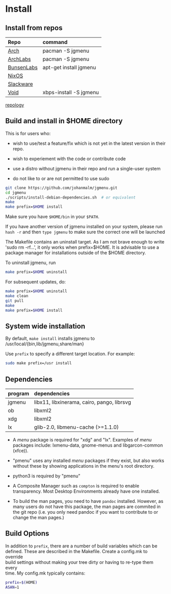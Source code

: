 Install
=======

Install from repos
------------------

| Repo                                                                                   | command                |
| :---                                                                                   | :---                   |
| [Arch](https://www.archlinux.org/packages/community/x86_64/jgmenu/)                    | pacman -S jgmenu       |
| [ArchLabs](https://github.com/ARCHLabs/archlabs_repo/tree/master/x86_64)               | pacman -S jgmenu       |
| [BunsenLabs](http://eu.pkg.bunsenlabs.org/debian/pool/main/j/jgmenu/)                  | apt-get install jgmenu |
| [NixOS](https://github.com/NixOS/nixpkgs/tree/master/pkgs/applications/misc/jgmenu)    |                        |
| [Slackware](https://slackbuilds.org/repository/14.2/desktop/jgmenu/)                   |                        |
| [Void](https://github.com/voidlinux/void-packages/blob/master/srcpkgs/jgmenu/template) | xbps-install -S jgmenu |

[repology](https://repology.org/metapackage/jgmenu/versions)

Build and install in $HOME directory
------------------------------------

This is for users who:

  - wish to use/test a feature/fix which is not yet in the latest version
    in their repo.

  - wish to experiement with the code or contribute code

  - use a distro without jgmenu in their repo and run a single-user
    system

  - do not like to or are not permitted to use sudo

```bash
git clone https://github.com/johanmalm/jgmenu.git
cd jgmenu
./scripts/install-debian-dependencies.sh  # or equivalent
make
make prefix=$HOME install
```

Make sure you have `$HOME/bin` in your `$PATH`.

If you have another version of jgmenu installed on your system, please
run `hash -r` and then `type jgmenu` to make sure the correct one will
be launched

The Makefile contains an uninstall target. As I am not brave enough to
write 'sudo rm -rf...', it only works when prefix=$HOME. It is advisable
to use a package manager for installations outside of the $HOME
directory.

To uninstall jgmenu, run

```bash
make prefix=$HOME uninstall
```

For subsequent updates, do:

```bash
make prefix=$HOME uninstall
make clean
git pull
make
make prefix=$HOME install
```

System wide installation
------------------------

By default, `make install` installs jgmenu to  
/usr/local/{bin,lib/jgmenu,share/man}  

Use `prefix` to specify a different target location. For example: 

```bash
sudo make prefix=/usr install
```

Dependencies
------------

| program | dependencies                                |
| :---    | :---                                        |
| jgmenu  | libx11, libxinerama, cairo, pango, librsvg  |
| ob      | libxml2                                     |
| xdg     | libxml2                                     |
| lx      | glib-2.0, libmenu-cache (>=1.1.0)           |


  - A *menu* package  is required for "xdg" and "lx".
    Examples of *menu* packages include: lxmenu-data, gnome-menus and
    libgarcon-common (xfce)).

  - "pmenu" uses any installed *menu* packages if they exist, but also
    works without these by showing applications in the menu's root
    directory.

  - python3 is required by "pmenu"

  - A Composite Manager such as `compton` is required to enable transparency.
    Most Desktop Environments already have one installed.

  - To build the man pages, you need to have `pandoc` installed. However, as
    many users do not have this package, the man pages are commited in the git
    repo (i.e. you only need pandoc if you want to contribute to or change the
    man pages.)

Build Options
-------------

In addition to `prefix`, there are a number of build variables which can be  
defined. These are described in the Makefile. Create a config.mk to override  
build settings without making your tree dirty or having to re-type them every  
time. My config.mk typically contains:

```bash
prefix=$(HOME)
ASAN=1
```
